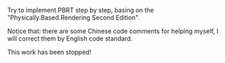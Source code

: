 Try to implement PBRT step by step, basing on the "Physically.Based.Rendering Second Edition".

Notice that: there are some Chinese code comments for helping myself, I will correct them by English code standard.

This work has been stopped!
